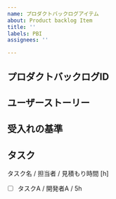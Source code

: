 ```yaml
---
name: プロダクトバックログアイテム
about: Product backlog Item
title: ''
labels: PBI
assignees: ''

---
```


## プロダクトバックログID

## ユーザーストーリー

## 受入れの基準

## タスク

タスク名 / 担当者 / 見積もり時間 [h]

- [ ] タスクA / 開発者A / 5h
